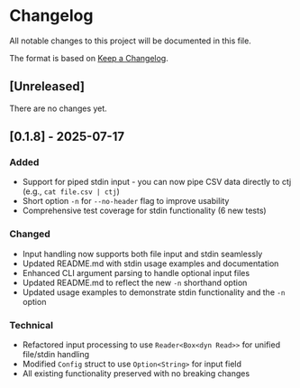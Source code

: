 # Changelog

All notable changes to this project will be documented in this file.

The format is based on [Keep a Changelog](https://keepachangelog.com/en/1.0.0/).

## [Unreleased]

There are no changes yet.

## [0.1.8] - 2025-07-17

### Added
- Support for piped stdin input - you can now pipe CSV data directly to ctj (e.g., `cat file.csv | ctj`)
- Short option `-n` for `--no-header` flag to improve usability
- Comprehensive test coverage for stdin functionality (6 new tests)

### Changed
- Input handling now supports both file input and stdin seamlessly
- Updated README.md with stdin usage examples and documentation
- Enhanced CLI argument parsing to handle optional input files
- Updated README.md to reflect the new `-n` shorthand option
- Updated usage examples to demonstrate stdin functionality and the `-n` option

### Technical
- Refactored input processing to use `Reader<Box<dyn Read>>` for unified file/stdin handling
- Modified `Config` struct to use `Option<String>` for input field
- All existing functionality preserved with no breaking changes
